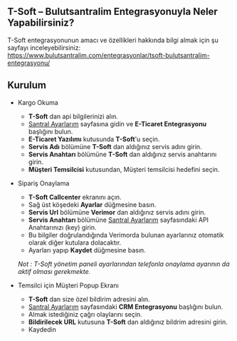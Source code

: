 **T-Soft – Bulutsantralim Entegrasyonuyla Neler Yapabilirsiniz?**
----
T-Soft entegrasyonunun amacı ve özellikleri hakkında bilgi almak için şu sayfayı inceleyebilirsiniz:
https://www.bulutsantralim.com/entegrasyonlar/tsoft-bulutsantralim-entegrasyonu/

**Kurulum**
----
* Kargo Okuma
  * **T-Soft** dan api bilgilerinizi alın.
  * [Santral Ayarlarım](https://oim.verimor.com.tr/switch/domain/edit) sayfasına gidin ve **E-Ticaret Entegrasyonu** başlığını bulun.
  * **E-Ticaret Yazılımı** kutusunda **T-Soft**'u seçin.
  * **Servis Adı** bölümüne **T-Soft** dan aldığınız servis adını girin.
  * **Servis Anahtarı** bölümüne **T-Soft** dan aldığınız servis anahtarını girin.
  * **Müşteri Temsilcisi** kutusundan, Müşteri temsilcisi hedefini seçin.
* Sipariş Onaylama
  * **T-Soft Callcenter** ekranını açın.
  * Sağ üst köşedeki **Ayarlar** düğmesine basın.
  * **Servis Url** bölümüne **Verimor** dan aldığınız servis adını girin.
  * **Servis Anahtarı** bölümüne [Santral Ayarlarım](https://oim.verimor.com.tr/switch/domain/edit) sayfasındaki API Anahtarınızı (key) girin.
  * Bu bilgiler doğrulandığında Verimorda bulunan ayarlarınız otomatik olarak diğer kutulara dolacaktır.
  * Ayarları yapıp **Kaydet** düğmesine basın.
  
  *Not : T-Soft yönetim paneli ayarlarından telefonla onaylama ayarının da aktif olması gerekmekte.*
 
* Temsilci için Müşteri Popup Ekranı
  * **T-Soft** dan size özel bildirim adresini alın.
  * [Santral Ayarlarım](https://oim.verimor.com.tr/switch/domain/edit) sayfasındaki **CRM Entegrasyonu** başlığını bulun.
  * Almak istediğiniz çağrı olaylarını seçin.
  * **Bildirilecek URL** kutusuna **T-Soft** dan aldığınız bildrim adresini girin.
  * Kaydedin
